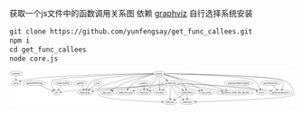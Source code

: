 获取一个js文件中的函数调用关系图
依赖 [graphviz](http://www.graphviz.org/download/)
自行选择系统安装
```
git clone https://github.com/yunfengsay/get_func_callees.git
npm i
cd get_func_callees
node core.js
```

![dot](./dot.dot.png)
